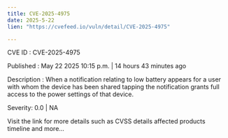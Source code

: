 ```yaml
---
title: CVE-2025-4975
date: 2025-5-22
lien: "https://cvefeed.io/vuln/detail/CVE-2025-4975"

---
```


CVE ID : CVE-2025-4975

Published :  May 22
2025
10:15 p.m. | 14 hours
43 minutes ago

Description : When a notification relating to low battery appears for a user with whom the device has been shared
tapping the notification grants full access to the power settings of that device.

Severity: 0.0 | NA

Visit the link for more details
such as CVSS details
affected products
timeline
and more...
